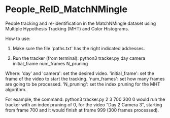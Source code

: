 # People_ReID_MatchNMingle
People tracking and re-identification in the MatchNMingle dataset using Multiple Hypothesis Tracking (MHT) and Color Histograms.

How to use:

1. Make sure the file 'paths.txt' has the right indicated addresses.

2. Run the tracker (from terminal):
	python3 tracker.py day camera initial_frame num_frames N_pruning

Where:
'day' and 'camera': set the desired video.
'initial_frame': set the frame of the video to start the tracking.
'num_frames': set how many frames are going to be processed.
'N_pruning': set the index pruning for the MHT algorithm.

For example, the command:
	python3 tracker.py 2 3 700 300 0
would run the tracker with an index pruning of 0, for the video "Day 2 Camera 3", starting from frame 700 and it would finish at frame 999 (300 frames processed).

